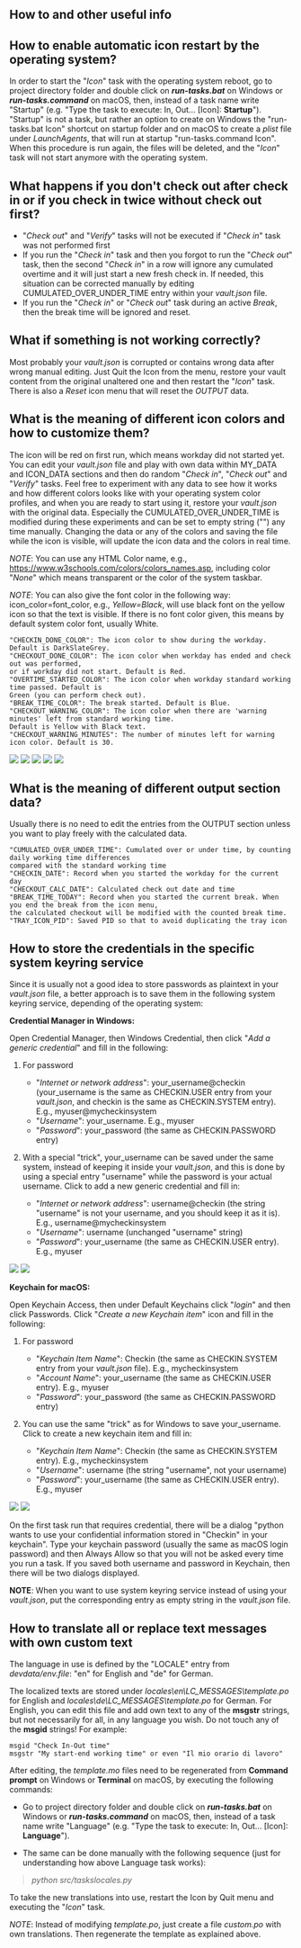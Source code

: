 ## How to and other useful info

## How to enable automatic icon restart by the operating system?

In order to start the "*Icon*" task with the operating system reboot, go to project directory folder and double click on _**run-tasks.bat**_ on Windows or _**run-tasks.command**_ on macOS, then, instead of a task name write "Startup" (e.g. "Type the task to execute: In, Out... [Icon]: **Startup**"). "Startup" is not a task, but rather an option to create on Windows the "run-tasks.bat Icon" shortcut on startup folder and on macOS to create a _plist_ file under _LaunchAgents_, that will run at startup "run-tasks.command Icon". When this procedure is run again, the files will be deleted, and the "*Icon*" task will not start anymore with the operating system.

## What happens if you don't check out after check in or if you check in twice without check out first?

- "*Check out*" and "*Verify*" tasks will not be executed if "*Check in*" task was not performed first
- If you run the "*Check in*" task and then you forgot to run the "*Check out*" task, then the second "*Check in*" in a row will ignore any cumulated overtime and it will just start a new fresh check in. If needed, this situation can be corrected manually by editing CUMULATED_OVER_UNDER_TIME entry within your _vault.json_ file.
- If you run the "*Check in*" or "*Check out*" task during an active *Break*, then the break time will be ignored and reset.

## What if something is not working correctly?

Most probably your _vault.json_ is corrupted or contains wrong data after wrong manual editing. Just Quit the Icon from the menu, restore your vault content from the original unaltered one and then restart the "*Icon*" task. There is also a _Reset_ icon menu that will reset the _OUTPUT_ data.

## What is the meaning of different icon colors and how to customize them?

The icon will be red on first run, which means workday did not started yet. You can edit your _vault.json_ file and play with own data within MY_DATA and ICON_DATA sections and then do random "*Check in*", "*Check out*" and "*Verify*" tasks. Feel free to experiment with any data to see how it works and how different colors looks like with your operating system color profiles, and when you are ready to start using it, restore your _vault.json_ with the original data. Especially the CUMULATED_OVER_UNDER_TIME is modified during these experiments and can be set to empty string ("") any time manually. Changing the data or any of the colors and saving the file while the icon is visible, will update the icon data and the colors in real time.
	
*NOTE*: You can use any HTML Color name, e.g., https://www.w3schools.com/colors/colors_names.asp, including color "*None*" which means transparent or the color of the system taskbar.

*NOTE*: You can also give the font color in the following way: icon_color=font_color, e.g., _Yellow=Black_, will use black font on the yellow icon so that the text is visible. If there is no font color given, this means by default system color font, usually White. 

	"CHECKIN_DONE_COLOR": The icon color to show during the workday. Default is DarkSlateGrey.
	"CHECKOUT_DONE_COLOR": The icon color when workday has ended and check out was performed, 
	or if workday did not start. Default is Red.
	"OVERTIME_STARTED_COLOR": The icon color when workday standard working time passed. Default is 
	Green (you can perform check out).
	"BREAK_TIME_COLOR": The break started. Default is Blue.
	"CHECKOUT_WARNING_COLOR": The icon color when there are 'warning minutes' left from standard working time.
	Default is Yellow with Black text.
	"CHECKOUT_WARNING_MINUTES": The number of minutes left for warning icon color. Default is 30.

<p align="left">
  <img src="in.png">
  <img src="out.png">
  <img src="in-ot.png">
  <img src="break.png">
  <img src="warn.png">
</p>

## What is the meaning of different output section data?

Usually there is no need to edit the entries from the OUTPUT section unless you want to play freely with the calculated data.

	"CUMULATED_OVER_UNDER_TIME": Cumulated over or under time, by counting daily working time differences 
	compared with the standard working time
	"CHECKIN_DATE": Record when you started the workday for the current day
	"CHECKOUT_CALC_DATE": Calculated check out date and time
	"BREAK_TIME_TODAY": Record when you started the current break. When you end the break from the icon menu, 
	the calculated checkout will be modified with the counted break time.
	"TRAY_ICON_PID": Saved PID so that to avoid duplicating the tray icon

## How to store the credentials in the specific system keyring service

Since it is usually not a good idea to store passwords as plaintext in your _vault.json_ file, a better approach is to save them in the following system keyring service, depending of the operating system:

**Credential Manager in Windows:**

Open Credential Manager, then Windows Credential, then click "*Add a generic credential*" and fill in the following:

1. For password

	- "*Internet or network address*": your_username@checkin (your_username is the same as CHECKIN.USER entry from your _vault.json_, and checkin is the same as CHECKIN.SYSTEM entry). E.g., myuser@mycheckinsystem
	- "*Username*": your_username. E.g., myuser
	- "*Password*": your_password (the same as CHECKIN.PASSWORD entry)
 
2. With a special "trick", your_username can be saved under the same system, instead of keeping it inside your _vault.json_, and this is done by using a special entry "username" while the password is your actual username. Click to add a new generic credential and fill in:

	- "*Internet or network address*": username@checkin (the string "username" is not your username, and you should keep it as it is). E.g., username@mycheckinsystem
	- "*Username*": username (unchanged "username" string)
	- "*Password*": your_username (the same as CHECKIN.USER entry). E.g., myuser

<p align="left">
  <img src="credential-user-win.png">
  <img src="credential-user-win2.png">
</p>

**Keychain for macOS:**

Open Keychain Access, then under Default Keychains click "*login*" and then click Passwords. Click "*Create a new Keychain item*" icon and fill in the following:

1. For password

	- "*Keychain Item Name*": Checkin (the same as CHECKIN.SYSTEM entry from your _vault.json_ file). E.g., mycheckinsystem
	- "*Account Name*": your_username (the same as CHECKIN.USER entry). E.g., myuser
	- "*Password*": your_password (the same as CHECKIN.PASSWORD entry)

2. You can use the same "trick" as for Windows to save your_username. Click to create a new keychain item and fill in:

	- "*Keychain Item Name*": Checkin (the same as CHECKIN.SYSTEM entry). E.g., mycheckinsystem
	- "*Username*": username (the string "username", not your username)
	- "*Password*": your_username (the same as CHECKIN.USER entry). E.g., myuser

<p align="left">
  <img src="credential-user-mac.png">
  <img src="credential-user-mac2.png">
</p>

On the first task run that requires credential, there will be a dialog "python wants to use your confidential information stored in "Checkin" in your keychain". Type your keychain password (usually the same as macOS login password) and then Always Allow so that you will not be asked every time you run a task. If you saved both username and password in Keychain, then there will be two dialogs displayed.

**NOTE**: When you want to use system keyring service instead of using your _vault.json_, put the corresponding entry as empty string in the _vault.json_ file.

## How to translate all or replace text messages with own custom text

The language in use is defined by the "LOCALE" entry from _devdata/env.file_: "en" for English and "de" for German.

The localized texts are stored under _locales\en\LC_MESSAGES\template.po_ for English and _locales\de\LC_MESSAGES\template.po_ for German. For English, you can edit this file and add own text to any of the **msgstr** strings, but not necessarily for all, in any language you wish. Do not touch any of the **msgid** strings! For example:
	
	msgid "Check In-Out time"
	msgstr "My start-end working time" or even "Il mio orario di lavoro"

After editing, the _template.mo_ files need to be regenerated from **Command prompt** on Windows or **Terminal** on macOS, by executing the following commands:

- Go to project directory folder and double click on _**run-tasks.bat**_ on Windows or _**run-tasks.command**_ on macOS, then, instead of a task name write "Language" (e.g. "Type the task to execute: In, Out... [Icon]: **Language**").

- The same can be done manually with the following sequence (just for understanding how above Language task works):
> _python src/taskslocales.py_

To take the new translations into use, restart the Icon by Quit menu and executing the "*Icon*" task.

*NOTE*: Instead of modifying _template.po_, just create a file _custom.po_ with own translations. Then regenerate the template as explained above.
